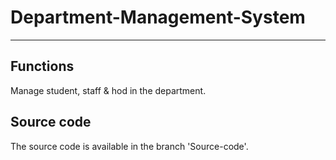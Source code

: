 # Department-Management-System
------------------------------

Functions
---------
Manage student, staff & hod in the department.

Source code 
-----------
The source code is available in the branch 'Source-code'.
